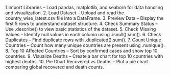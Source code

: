 1.Import Libraries – Load pandas, matplotlib, and seaborn for data handling and visualization.
    2. Load Dataset – Upload and read the country_wise_latest.csv file into a DataFrame.
    3. Preview Data – Display the first 5 rows to understand dataset structure.
    4. Check Summary Status – Use .describe() to view basic statistics of the dataset.
    5. Check Missing Values – Identify null values in each column using .isnull().sum().
    6. Check Duplicates – Find duplicate rows with .duplicated().sum().
    7. Count Unique Countries – Count how many unique countries are present using .nunique().
    8. Top 10 Affected Countries – Sort by confirmed cases and show top 10 countries.
    9. Visualize Deaths – Create a bar chart for top 10 countries with highest deaths.
    10. Pie Chart Recovered vs Deaths – Plot a pie chart comparing global recovered and death counts.
